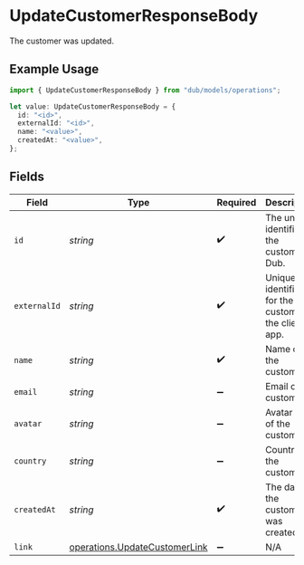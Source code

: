# UpdateCustomerResponseBody

The customer was updated.

## Example Usage

```typescript
import { UpdateCustomerResponseBody } from "dub/models/operations";

let value: UpdateCustomerResponseBody = {
  id: "<id>",
  externalId: "<id>",
  name: "<value>",
  createdAt: "<value>",
};
```

## Fields

| Field                                                                          | Type                                                                           | Required                                                                       | Description                                                                    |
| ------------------------------------------------------------------------------ | ------------------------------------------------------------------------------ | ------------------------------------------------------------------------------ | ------------------------------------------------------------------------------ |
| `id`                                                                           | *string*                                                                       | :heavy_check_mark:                                                             | The unique identifier of the customer in Dub.                                  |
| `externalId`                                                                   | *string*                                                                       | :heavy_check_mark:                                                             | Unique identifier for the customer in the client's app.                        |
| `name`                                                                         | *string*                                                                       | :heavy_check_mark:                                                             | Name of the customer.                                                          |
| `email`                                                                        | *string*                                                                       | :heavy_minus_sign:                                                             | Email of the customer.                                                         |
| `avatar`                                                                       | *string*                                                                       | :heavy_minus_sign:                                                             | Avatar URL of the customer.                                                    |
| `country`                                                                      | *string*                                                                       | :heavy_minus_sign:                                                             | Country of the customer.                                                       |
| `createdAt`                                                                    | *string*                                                                       | :heavy_check_mark:                                                             | The date the customer was created.                                             |
| `link`                                                                         | [operations.UpdateCustomerLink](../../models/operations/updatecustomerlink.md) | :heavy_minus_sign:                                                             | N/A                                                                            |